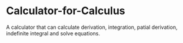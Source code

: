 # Calculator-for-Calculus
A calculator that can calculate derivation, integration, patial derivation, indefinite integral and solve equations.
